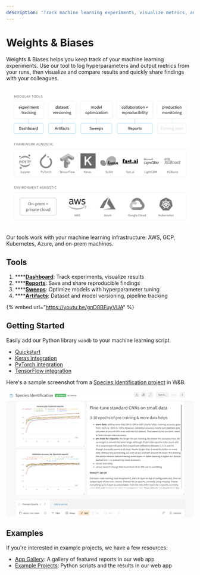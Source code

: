 ```yaml
---
description: 'Track machine learning experiments, visualize metrics, and share results'
---
```


# Weights & Biases

Weights & Biases helps you keep track of your machine learning experiments. Use our tool to log hyperparameters and output metrics from your runs, then visualize and compare results and quickly share findings with your colleagues.

![](.gitbook/assets/workflow-june-2020-v1.png)

Our tools work with your machine learning infrastructure: AWS, GCP, Kubernetes, Azure, and on-prem machines.

## Tools

1. \*\*\*\*[**Dashboard**](app/): Track experiments, visualize results
2. \*\*\*\*[**Reports**](reports.md): Save and share reproducible findings
3. \*\*\*\*[**Sweeps**](sweeps/): Optimize models with hyperparameter tuning
4. \*\*\*\*[**Artifacts**](artifacts/): Dataset and model versioning, pipeline tracking

{% embed url="https://youtu.be/gnD8BFuyVUA" %}

## Getting Started

Easily add our Python library `wandb` to your machine learning script.

* [Quickstart](quickstart.md)
* [Keras integration](library/frameworks/keras.md)
* [PyTorch integration](library/frameworks/pytorch/)
* [TensorFlow integration](library/frameworks/tensorflow.md)

Here's a sample screenshot from a [Species Identification project](https://app.wandb.ai/stacey/curr_learn/reports?view=stacey%2FSpecies%20Identification) in W&B.

![](.gitbook/assets/image%20%2873%29.png)

## Examples

If you're interested in example projects, we have a few resources:

* [App Gallery](https://app.wandb.ai/gallery): A gallery of featured reports in our web app
* [Example Projects](library/example-projects/): Python scripts and the results in our web app

